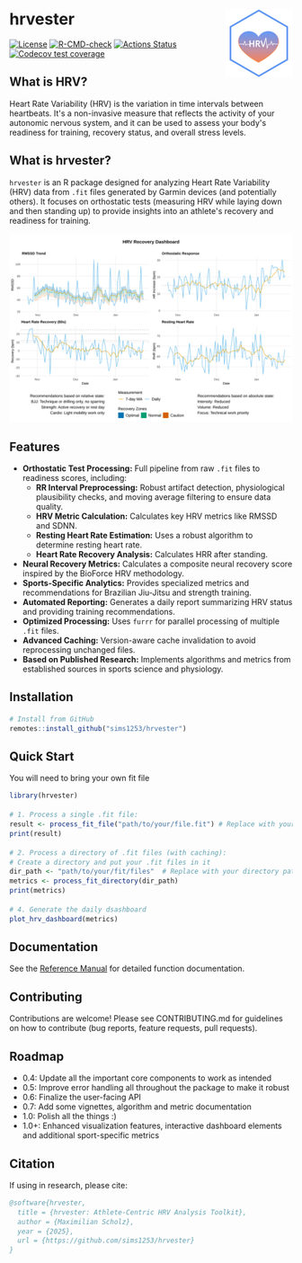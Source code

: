 # hrvester <a href="https://sims1253.github.io/hrvester/"><img src="man/figures/logo.png" align="right" height="120" alt="hrvester website" /></a>

[![License](https://img.shields.io/badge/License-MIT-blue.svg)](LICENSE)
[![R-CMD-check](https://github.com/sims1253/hrvester/workflows/R-CMD-check/badge.svg)](https://github.com/sims1253/hrvester/actions)
[![Actions Status](https://github.com/sims1253/hrvester/workflows/Tests/badge.svg)](https://github.com/sims1253/hrvester/actions)
[![Codecov test coverage](https://codecov.io/gh/sims1253/hrvester/graph/badge.svg)](https://app.codecov.io/gh/sims1253/hrvester)

## What is HRV?

Heart Rate Variability (HRV) is the variation in time intervals between heartbeats.
It's a non-invasive measure that reflects the activity of your autonomic nervous
system, and it can be used to assess your body's readiness for training,
recovery status, and overall stress levels.

## What is hrvester?

`hrvester` is an R package designed for analyzing Heart Rate Variability (HRV)
data from `.fit` files generated by Garmin devices (and potentially others).
It focuses on orthostatic tests (measuring HRV while laying down and then
standing up) to provide insights into an athlete's recovery and readiness for
training.

<img src="https://github.com/sims1253/hrvester/blob/master/example/hrv_dashboard.svg?raw=true" width="800" alt="HRV Dashboard Preview">

## Features

- **Orthostatic Test Processing:**  Full pipeline from raw `.fit` files to readiness scores, including:
  - **RR Interval Preprocessing:**  Robust artifact detection, physiological plausibility checks, and moving average filtering to ensure data quality.
  - **HRV Metric Calculation:**  Calculates key HRV metrics like RMSSD and SDNN.
  - **Resting Heart Rate Estimation:**  Uses a robust algorithm to determine resting heart rate.
  - **Heart Rate Recovery Analysis:** Calculates HRR after standing.
- **Neural Recovery Metrics:** Calculates a composite neural recovery score inspired by the BioForce HRV methodology.
- **Sports-Specific Analytics:** Provides specialized metrics and recommendations for Brazilian Jiu-Jitsu and strength training.
- **Automated Reporting:** Generates a daily report summarizing HRV status and providing training recommendations.
- **Optimized Processing:**  Uses `furrr` for parallel processing of multiple `.fit` files.
- **Advanced Caching:**  Version-aware cache invalidation to avoid reprocessing unchanged files.
- **Based on Published Research:** Implements algorithms and metrics from established sources in sports science and physiology.

## Installation

```r
# Install from GitHub
remotes::install_github("sims1253/hrvester")
```

## Quick Start

You will need to bring your own fit file

```r
library(hrvester)

# 1. Process a single .fit file:
result <- process_fit_file("path/to/your/file.fit") # Replace with your file path
print(result)

# 2. Process a directory of .fit files (with caching):
# Create a directory and put your .fit files in it
dir_path <- "path/to/your/fit/files"  # Replace with your directory path
metrics <- process_fit_directory(dir_path)
print(metrics)

# 4. Generate the daily dsashboard
plot_hrv_dashboard(metrics)
```

## Documentation

See the [Reference Manual](man/) for detailed function documentation.

## Contributing

Contributions are welcome! Please see CONTRIBUTING.md for guidelines on how to
contribute (bug reports, feature requests, pull requests).

## Roadmap

- 0.4: Update all the important core components to work as intended
- 0.5: Improve error handling all throughout the package to make it robust
- 0.6: Finalize the user-facing API
- 0.7: Add some vignettes, algorithm and metric documentation
- 1.0: Polish all the things :)
- 1.0+: Enhanced visualization features, interactive dashboard elements and additional sport-specific metrics

## Citation

If using in research, please cite:

```bibtex
@software{hrvester,
  title = {hrvester: Athlete-Centric HRV Analysis Toolkit},
  author = {Maximilian Scholz},
  year = {2025},
  url = {https://github.com/sims1253/hrvester}
}
```


